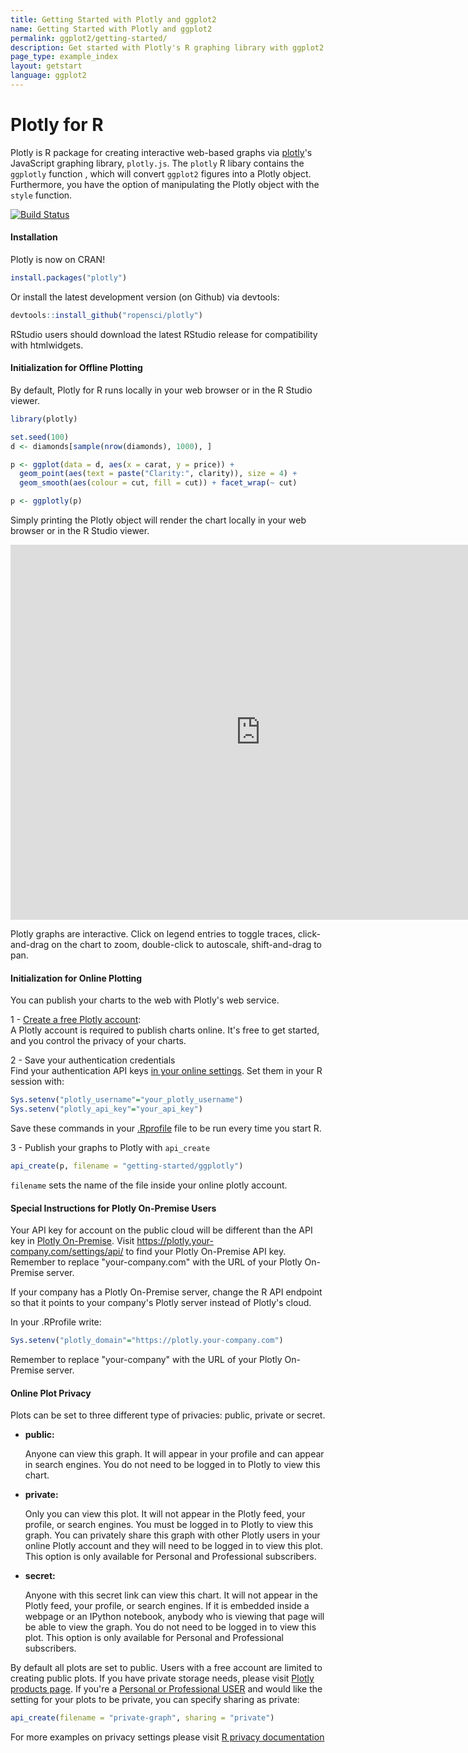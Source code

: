 ```yaml
---
title: Getting Started with Plotly and ggplot2
name: Getting Started with Plotly and ggplot2
permalink: ggplot2/getting-started/
description: Get started with Plotly's R graphing library with ggplot2 to make interactive, publication-quality graphs online.
page_type: example_index
layout: getstart
language: ggplot2
---
```




# Plotly for R

Plotly is R package for creating interactive web-based graphs via [plotly](https://plot.ly/)'s JavaScript graphing library, `plotly.js`.
The `plotly` R libary contains the `ggplotly` function , which will convert `ggplot2` figures into a Plotly object. Furthermore, you have the option of manipulating the Plotly object with the `style` function.

<a href="https://travis-ci.org/ropensci/plotly">
    <img alt="Build Status" style="margin: 0;" src="https://travis-ci.org/ropensci/plotly.png?branch=master">
</a>

#### Installation

Plotly is now on CRAN!


```r
install.packages("plotly")
```

Or install the latest development version (on Github) via devtools:


```r
devtools::install_github("ropensci/plotly")
```

RStudio users should download the latest RStudio release for compatibility with htmlwidgets.

#### Initialization for Offline Plotting

By default, Plotly for R runs locally in your web browser or in the R Studio viewer.


```r
library(plotly)

set.seed(100)
d <- diamonds[sample(nrow(diamonds), 1000), ]

p <- ggplot(data = d, aes(x = carat, y = price)) +
  geom_point(aes(text = paste("Clarity:", clarity)), size = 4) +
  geom_smooth(aes(colour = cut, fill = cut)) + facet_wrap(~ cut)

p <- ggplotly(p)
```

Simply printing the Plotly object will render the chart locally in your web browser or in the R Studio viewer.

<iframe src="https://plot.ly/~RPlotBot/5176.embed" width="800" height="600" id="igraph" scrolling="no" seamless="seamless" frameBorder="0"> </iframe>

Plotly graphs are interactive. Click on legend entries to toggle traces, click-and-drag on the chart to zoom, double-click to autoscale, shift-and-drag to pan.


#### Initialization for Online Plotting

You can publish your charts to the web with Plotly's web service.

1 - [Create a free Plotly account](https://plot.ly/ssu):<br>
A Plotly account is required to publish charts online. It's free to get started, and you control the privacy of your charts.

2 - Save your authentication credentials<br>
Find your authentication API keys [in your online settings](https://plot.ly/settings/api). Set them in your R session with:


```r
Sys.setenv("plotly_username"="your_plotly_username")
Sys.setenv("plotly_api_key"="your_api_key")
```

Save these commands in your [.Rprofile](http://www.statmethods.net/interface/customizing.html) file to be run every time you start R.

3 - Publish your graphs to Plotly with `api_create`


```r
api_create(p, filename = "getting-started/ggplotly")
```

`filename` sets the name of the file inside your online plotly account.

#### Special Instructions for Plotly On-Premise Users

Your API key for account on the public cloud will be different than the API key in [Plotly On-Premise](https://plot.ly/product/enterprise/). Visit https://plotly.your-company.com/settings/api/ to find your Plotly On-Premise API key. Remember to replace "your-company.com" with the URL of your Plotly On-Premise server.

If your company has a Plotly On-Premise server, change the R API endpoint so that it points to your company's Plotly server instead of Plotly's cloud.

In your .RProfile write:


```r
Sys.setenv("plotly_domain"="https://plotly.your-company.com")
```

Remember to replace "your-company" with the URL of your Plotly On-Premise server.

#### Online Plot Privacy

Plots can be set to three different type of privacies: public, private or secret.

* **public:**

     Anyone can view this graph. It will appear in your profile
     and can appear in search engines. You do not need to be
     logged in to Plotly to view this chart.

* **private:**

     Only you can view this plot. It will not appear in the
     Plotly feed, your profile, or search engines. You must be
     logged in to Plotly to view this graph. You can privately
     share this graph with other Plotly users in your online
     Plotly account and they will need to be logged in to
     view this plot. This option is only available for Personal
     and Professional subscribers.

* **secret:**

     Anyone with this secret link can view this chart. It will
     not appear in the Plotly feed, your profile, or search
     engines. If it is embedded inside a webpage or an IPython
     notebook, anybody who is viewing that page will be able to
     view the graph. You do not need to be logged in to view
     this plot. This option is only available for Personal
     and Professional subscribers.

By default all plots are set to public. Users with a free account are limited to creating public plots. If you have private storage needs, please visit [Plotly products page](https://plot.ly/products). If you're a [Personal or Professional USER](https://plot.ly/settings/subscription/?modal=true&utm_source=api-docs&utm_medium=support-oss) and would like the setting for your plots to be private, you can specify sharing as private:


```r
api_create(filename = "private-graph", sharing = "private")
```

For more examples on privacy settings please visit [R privacy documentation](https://plot.ly/r/privacy/)
